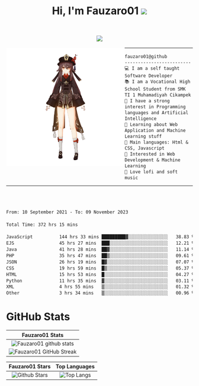 <h1 align="center">
Hi, I'm Fauzaro01
  <img src="https://media.giphy.com/media/hvRJCLFzcasrR4ia7z/giphy.gif" width="30"></h1>
<br/>

<p align="center">
  <a href="https://github.com/DenverCoder1/readme-typing-svg"><img src="https://readme-typing-svg.herokuapp.com?lines=zZz;Full+Stack+Web+Developer;Student;Software%20Develover;Always%20learning%20new%20things&center=true&width=380&height=45"></a>
</p>

<img align="left" src="/assets/icon2.png" alt="Zeen" width="320" height="320" />
<hr>

```
fauzaro01@github
-------------------------
💻 I am a self taught Software Developer
📚 I am a Vocational High School Student from SMK TI 1 Muhamadiyah Cikampek
📝 I have a strong interest in Programming languages and Artificial Intelligence
🌱 Learning about Web Application and Machine Learning stuff
🌟 Main languages: Html & CSS, Javascript
🚩 Interested in Web Development & Machine Learning
🎵 Love lofi and soft music
```

<hr>
<br>
<br>
<div align="left">
<!--START_SECTION:waka-->

```txt
From: 10 September 2021 - To: 09 November 2023

Total Time: 372 hrs 15 mins

JavaScript          144 hrs 33 mins █████████▓░░░░░░░░░░░░░░░   38.83 %
EJS                 45 hrs 27 mins  ███░░░░░░░░░░░░░░░░░░░░░░   12.21 %
Java                41 hrs 28 mins  ██▓░░░░░░░░░░░░░░░░░░░░░░   11.14 %
PHP                 35 hrs 47 mins  ██▒░░░░░░░░░░░░░░░░░░░░░░   09.61 %
JSON                26 hrs 19 mins  █▓░░░░░░░░░░░░░░░░░░░░░░░   07.07 %
CSS                 19 hrs 59 mins  █▒░░░░░░░░░░░░░░░░░░░░░░░   05.37 %
HTML                15 hrs 53 mins  █░░░░░░░░░░░░░░░░░░░░░░░░   04.27 %
Python              11 hrs 35 mins  ▓░░░░░░░░░░░░░░░░░░░░░░░░   03.11 %
XML                 4 hrs 55 mins   ▒░░░░░░░░░░░░░░░░░░░░░░░░   01.32 %
Other               3 hrs 34 mins   ▒░░░░░░░░░░░░░░░░░░░░░░░░   00.96 %
```

<!--END_SECTION:waka-->
</div>

# GitHub Stats

|                                                            Fauzaro01 Stats                                                            |
| :--------------------------------------------------------------------------------------------------------------------------------------------: |
|        ![Fauzaro01 github stats](https://github-readme-stats.vercel.app/api?username=Fauzaro01&show_icons=true&theme=algolia)        |
|              ![Fauzaro01 GitHub Streak](https://github-readme-streak-stats.herokuapp.com/?user=Fauzaro01&theme=algolia)              |

|                                                                                              Fauzaro01 Stars                                                                                              |                                                           Top Languages                                                           |
| :----------------------------------------------------------------------------------------------------------------------------------------------------------------------------------------------------------------: | :-------------------------------------------------------------------------------------------------------------------------------: |
| ![Github Stars](https://github-readme-stats.vercel.app/api?username=Fauzaro01&show_icons=true&locale=en&count_private=true&hide_rank=true&custom_title=My%20GitHub%20Stats&disable_animations=true&theme=algolia) | ![Top Langs](https://github-readme-stats.vercel.app/api/top-langs/?username=Fauzaro01&langs_count=8&theme=algolia&layout=compact) |

